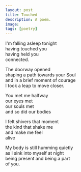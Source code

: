 ```yaml
---
layout: post
title: Touched
description: A poem.
image: 
tags: [poetry]
---
```


I'm falling asleep tonight <br>
having touched you <br>
having held you <br>
connected. <br>

The doorway opened <br>
shaping a path towards your Soul <br>
and in a brief moment of courage <br>
I took a leap to move closer. <br>

You met me halfway <br>
our eyes met <br>
our souls met <br>
and so did our bodies <br>

I felt shivers that moment <br>
the kind that shake me <br>
and make me feel <br>
alive <br>

My body is still humming quietly <br>
as I sink into myself at night <br>
being present and being a part <br>
of you. <br>